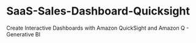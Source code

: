 # SaaS-Sales-Dashboard-Quicksight
Create Interactive Dashboards with Amazon QuickSight and Amazon Q - Generative BI
